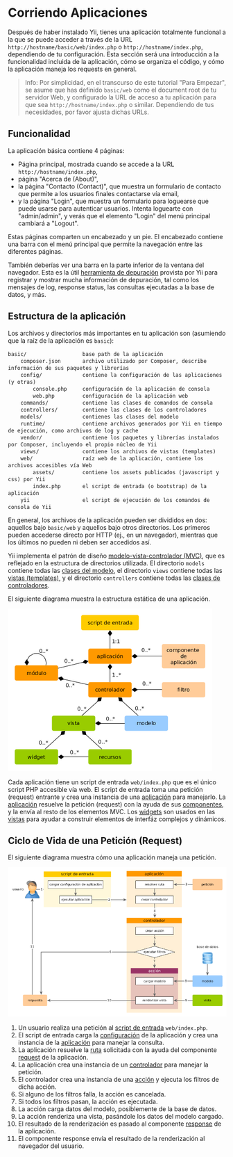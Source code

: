 Corriendo Aplicaciones
======================

Después de haber instalado Yii, tienes una aplicación totalmente funcional a la que se puede acceder a través de
la URL `http://hostname/basic/web/index.php` o `http://hostname/index.php`, dependiendo de tu configuración.
Esta sección será una introducción a la funcionalidad incluida de la aplicación, cómo se organiza el código,
y cómo la aplicación maneja los requests en general.

> Info:  Por simplicidad, en el transcurso de este tutorial "Para Empezar", se asume que has definido `basic/web`
  como el document root de tu servidor Web, y configurado la URL de acceso a tu aplicación para que sea `http://hostname/index.php`
  o similar.
  Dependiendo de tus necesidades, por favor ajusta dichas URLs.


Funcionalidad <span id="functionality"></span>
-------------

La aplicación básica contiene 4 páginas:

* Página principal, mostrada cuando se accede a la URL `http://hostname/index.php`,
* página "Acerca de (About)",
* la página "Contacto (Contact)", que muestra un formulario de contacto que permite a los usuarios
  finales contactarse vía email,
* y la página "Login", que muestra un formulario para loguearse que puede usarse para autenticar usuarios. 
  Intenta loguearte con "admin/admin", y verás que el elemento "Login" del menú principal cambiará a "Logout".

Estas páginas comparten un encabezado y un pie. El encabezado contiene una barra con el menú principal que permite
la navegación entre las diferentes páginas.

También deberías ver una barra en la parte inferior de la ventana del navegador.
Esta es la útil [herramienta de depuración](tool-debugger.md) provista por Yii para registrar y mostrar mucha información de depuración,
tal como los mensajes de log, response status, las consultas ejecutadas a la base de datos, y más.


Estructura de la aplicación <span id="application-structure"></span>
---------------------------

Los archivos y directorios más importantes en tu aplicación son (asumiendo que la raíz de la aplicación es `basic`):

```
basic/                  base path de la aplicación
    composer.json       archivo utilizado por Composer, describe información de sus paquetes y librerías
    config/             contiene la configuración de las aplicaciones (y otras)
        console.php     configuración de la aplicación de consola
        web.php         configuración de la aplicación web
    commands/           contiene las clases de comandos de consola
    controllers/        contiene las clases de los controladores
    models/             contienes las clases del modelo
    runtime/            contiene archivos generados por Yii en tiempo de ejecución, como archivos de log y cache
    vendor/             contiene los paquetes y librerías instalados por Composer, incluyendo el propio núcleo de Yii
    views/              contiene los archivos de vistas (templates)
    web/                raíz web de la aplicación, contiene los archivos accesibles vía Web
        assets/         contiene los assets publicados (javascript y css) por Yii
        index.php       el script de entrada (o bootstrap) de la aplicación
    yii                 el script de ejecución de los comandos de consola de Yii
```

En general, los archivos de la aplicación pueden ser divididos en dos: aquellos bajo `basic/web` y aquellos bajo otros directorios.
Los primeros pueden accederse directo por HTTP (ej., en un navegador), mientras que los últimos no pueden ni deben ser accedidos así.

Yii implementa el patrón de diseño [modelo-vista-controlador (MVC)](http://wikipedia.org/wiki/Model-view-controller),
que es reflejado en la estructura de directorios utilizada. El directorio `models` contiene todas las [clases del modelo](structure-models.md),
el directorio `views` contiene todas las [vistas (templates)](structure-views.md), y el directorio `controllers` contiene
todas las [clases de controladores](structure-controllers.md).

El siguiente diagrama muestra la estructura estática de una aplicación.

![Estructura Estática de una Aplicación](images/application-structure.png)

Cada aplicación tiene un script de entrada `web/index.php` que es el único script PHP accesible vía web.
El script de entrada toma una petición (request) entrante y crea una instancia de una [aplicación](structure-applications.md) para manejarlo.
La [aplicación](structure-applications.md) resuelve la petición (request) con la ayuda de sus [componentes](concept-components.md),
y la envía al resto de los elementos MVC. Los [widgets](structure-widgets.md) son usados en las [vistas](structure-views.md)
para ayudar a construir elementos de interfáz complejos y dinámicos.


Ciclo de Vida de una Petición (Request) <span id="request-lifecycle"></span>
---------------------------------------

El siguiente diagrama muestra cómo una aplicación maneja una petición.

![Ciclo de Vida de un Request](images/request-lifecycle.png)

1. Un usuario realiza una petición al [script de entrada](structure-entry-scripts.md) `web/index.php`.
2. El script de entrada carga la [configuración](concept-configurations.md) de la aplicación y crea
   una instancia de la [aplicación](structure-applications.md) para manejar la consulta.
3. La aplicación resuelve la [ruta](runtime-routing.md) solicitada con la ayuda del
   componente [request](runtime-requests.md) de la aplicación.
4. La aplicación crea una instancia de un [controlador](structure-controllers.md) para manejar la petición.
5. El controlador crea una instancia de una [acción](structure-controllers.md) y ejecuta los filtros de dicha acción.
6. Si alguno de los filtros falla, la acción es cancelada.
7. Si todos los filtros pasan, la acción es ejecutada.
8. La acción carga datos del modelo, posiblemente de la base de datos.
9. La acción renderiza una vista, pasándole los datos del modelo cargado.
10. El resultado de la renderización es pasado al componente [response](runtime-responses.md) de la aplicación.
11. El componente response envía el resultado de la renderización al navegador del usuario.
